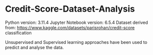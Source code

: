 # Credit-Score-Dataset-Analysis
Python version: 3.11.4 
Jupyter Notebook version: 6.5.4 
Dataset derived from: https://www.kaggle.com/datasets/parisrohan/credit-score classification

Unsupervised and Supervised learning approaches have been used to predict and analyse the data.
